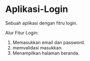 # Aplikasi-Login
Sebuah aplikasi dengan fitru login.

Alur Fitur Login:
1. Memasukkan email dan password.
2. memvalidasi masukkan.
3. Menampilkan halaman beranda.
